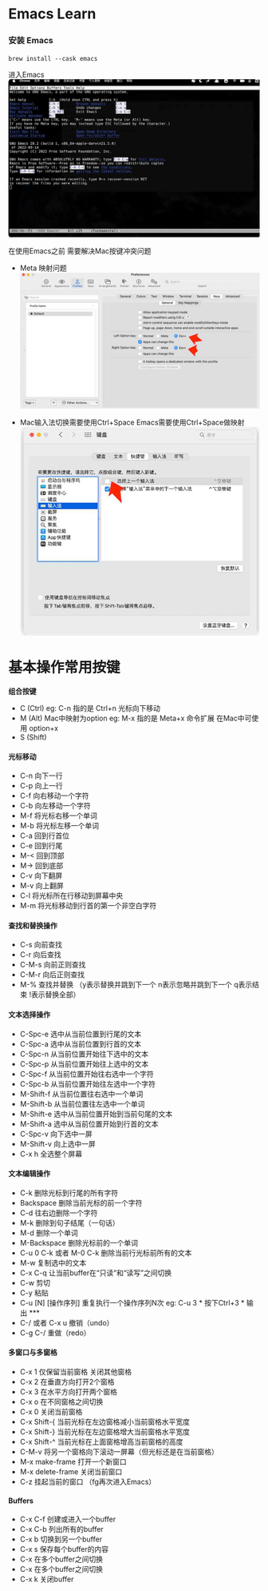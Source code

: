 # Emacs Learn

### 安装 Emacs
`brew install --cask emacs`

进入Emacs
![Emacs 初始化界面](./pics/1.jpg)

在使用Emacs之前 需要解决Mac按键冲突问题

- Meta 映射问题 
![Emacs Meta按键映射修改按键](./pics/2.jpg)

- Mac输入法切换需要使用Ctrl+Space Emacs需要使用Ctrl+Space做映射 
![Emacs Ctrl+Space按键映射修改按键 只需要取消勾选选项](./pics/3.jpg)

# 基本操作常用按键

**组合按键**
- C (Ctrl) eg: C-n 指的是 Ctrl+n 光标向下移动
- M (Alt) Mac中映射为option eg: M-x 指的是 Meta+x 命令扩展 在Mac中可使用 option+x
- S (Shift)

#### 光标移动

- C-n 向下一行
- C-p 向上一行
- C-f 向右移动一个字符
- C-b 向左移动一个字符
- M-f 将光标右移一个单词
- M-b 将光标左移一个单词
- C-a 回到行首位
- C-e 回到行尾
- M-< 回到顶部
- M-> 回到底部
- C-v 向下翻屏
- M-v 向上翻屏
- C-l 将光标所在行移动到屏幕中央
- M-m 将光标移动到行首的第一个非空白字符

#### 查找和替换操作

- C-s 向前查找
- C-r 向后查找
- C-M-s 向前正则查找
- C-M-r 向后正则查找
- M-% 查找并替换 （y表示替换并跳到下一个 n表示忽略并跳到下一个 q表示结束 !表示替换全部）

#### 文本选择操作

- C-Spc-e 选中从当前位置到行尾的文本
- C-Spc-a 选中从当前位置到行首的文本
- C-Spc-n 从当前位置开始往下选中的文本
- C-Spc-p 从当前位置开始往上选中的文本
- C-Spc-f 从当前位置开始往右选中一个字符
- C-Spc-b 从当前位置开始往左选中一个字符
- M-Shift-f 从当前位置往右选中一个单词
- M-Shift-b 从当前位置往左选中一个单词
- M-Shift-e 选中从当前位置开始到当前句尾的文本
- M-Shift-a 选中从当前位置开始到行首的文本
- C-Spc-v 向下选中一屏
- M-Shift-v 向上选中一屏
- C-x h 全选整个屏幕

#### 文本编辑操作

- C-k 删除光标到行尾的所有字符
- Backspace 删除当前光标的前一个字符
- C-d 往右边删除一个字符
- M-k 删除到句子结尾（一句话）
- M-d 删除一个单词
- M-Backspace 删除光标前的一个单词
- C-u 0 C-k 或者 M-0 C-k 删除当前行光标前所有的文本
- M-w 复制选中的文本
- C-x C-q 让当前buffer在“只读”和“读写”之间切换
- C-w 剪切
- C-y 粘贴
- C-u [N] [操作序列] 重复执行一个操作序列N次 eg: C-u 3 * 按下Ctrl+3 * 输出 ***
- C-/ 或者 C-x u 撤销（undo）
- C-g C-/ 重做（redo）

#### 多窗口与多窗格

- C-x 1 仅保留当前窗格 关闭其他窗格
- C-x 2 在垂直方向打开2个窗格
- C-x 3 在水平方向打开两个窗格
- C-x o 在不同窗格之间切换
- C-x 0 关闭当前窗格
- C-x Shift-{ 当前光标在左边窗格减小当前窗格水平宽度
- C-x Shift-} 当前光标在左边窗格增大当前窗格水平宽度
- C-x Shift-^ 当前光标在上面窗格增高当前窗格的高度
- C-M-v 将另一个窗格向下滚动一屏幕（但光标还是在当前窗格）
- M-x make-frame 打开一个新窗口
- M-x delete-frame 关闭当前窗口
- C-z 挂起当前的窗口 （fg再次进入Emacs）

#### Buffers

- C-x C-f 创建或进入一个buffer
- C-x C-b 列出所有的buffer
- C-x b 切换到另一个buffer
- C-x s 保存每个buffer的内容
- C-x <Left> 在多个buffer之间切换
- C-x <Right> 在多个buffer之间切换
- C-x k 关闭buffer

